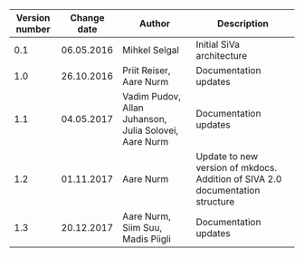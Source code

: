 <!--# Version info-->

| **Version number** | **Change date** | **Author** | **Description** |
| ---------------------------- | ------------------------ | ------------------------------------------------------------------------------------------------------------------- | ------------------------------------------------------ |
| 0.1            | 06.05.2016  | Mihkel Selgal     | Initial SiVa architecture           |
| 1.0            | 26.10.2016  | Priit Reiser, Aare Nurm      | Documentation updates               |
| 1.1            | 04.05.2017  | Vadim Pudov, Allan Juhanson, Julia Solovei, Aare Nurm     | Documentation updates               |
| 1.2            | 01.11.2017  | Aare Nurm    | Update to new version of mkdocs. Addition of SIVA 2.0 documentation structure            |
| 1.3            | 20.12.2017  | Aare Nurm, Siim Suu, Madis Piigli    | Documentation updates           |
